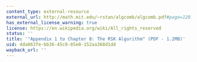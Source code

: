 ```yaml
---
content_type: external-resource
external_url: http://math.mit.edu/~rstan/algcomb/algcomb.pdf#page=120
has_external_license_warning: true
license: https://en.wikipedia.org/wiki/All_rights_reserved
status: ''
title: '"Appendix 1 to Chapter 8: The RSK Algorithm" (PDF - 1.2MB)'
uid: 4da863fe-bb36-45c0-85e0-152aa368d1dd
wayback_url: ''
---
```

